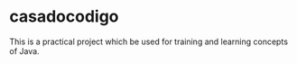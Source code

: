 # casadocodigo
This is a practical project which be used for training and learning concepts of Java.
